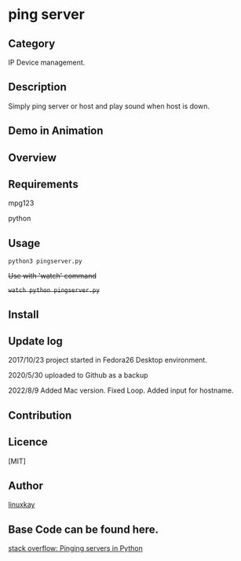# ping server

## Category

IP Device management.

## Description

Simply ping server or host and play sound when host is down.

## Demo in Animation

## Overview

## Requirements

mpg123

python

## Usage


`python3 pingserver.py`

~~Use with 'watch' command~~

~~`watch python pingserver.py`~~

## Install

## Update log

2017/10/23 project started in Fedora26 Desktop environment.

2020/5/30 uploaded to Github as a backup

2022/8/9 Added Mac version. Fixed Loop. Added input for hostname.

## Contribution

## Licence
[MIT]

## Author

[linuxkay](https://github.com/linuxkay)

## Base Code can be found here.
[stack overflow: Pinging servers in Python](https://stackoverflow.com/questions/2953462/pinging-servers-in-python)
